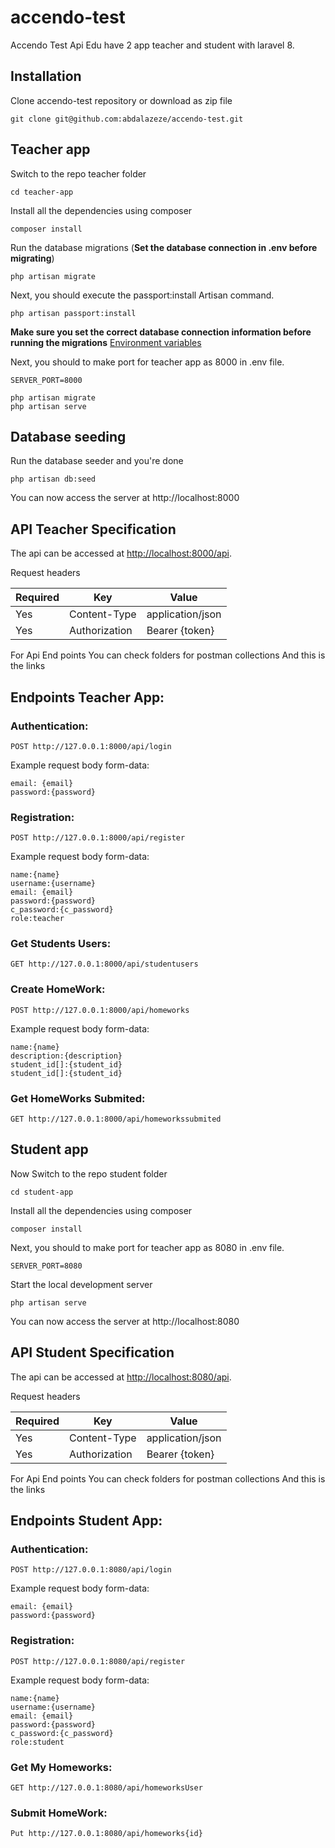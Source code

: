 # accendo-test
Accendo Test Api Edu have 2 app teacher and student with laravel 8.

## Installation

Clone accendo-test repository or download as zip file

    git clone git@github.com:abdalazeze/accendo-test.git

## Teacher app

Switch to the repo teacher folder

    cd teacher-app

Install all the dependencies using composer

    composer install

Run the database migrations (**Set the database connection in .env before migrating**)

    php artisan migrate

Next, you should execute the passport:install Artisan command.

    php artisan passport:install

**Make sure you set the correct database connection information before running the migrations** [Environment variables](#environment-variables)

Next, you should to make port for teacher app as 8000 in .env file.

    SERVER_PORT=8000

    php artisan migrate
    php artisan serve

## Database seeding

Run the database seeder and you're done

    php artisan db:seed

You can now access the server at http://localhost:8000

## API Teacher Specification

The api can be accessed at [http://localhost:8000/api](http://localhost:8000/api).

Request headers

| **Required** 	| **Key**              	| **Value**            	|
|----------	|------------------	|------------------	|
| Yes      	| Content-Type     	| application/json 	|
| Yes 	    | Authorization    	| Bearer {token} |


For Api End points You can check folders for postman collections And this is the links 

## Endpoints Teacher App:

### Authentication:

    POST http://127.0.0.1:8000/api/login

Example request body form-data:

    email: {email}
    password:{password}

### Registration:

    POST http://127.0.0.1:8000/api/register

Example request body form-data:

    name:{name}
    username:{username}
    email: {email}
    password:{password}
    c_password:{c_password}
    role:teacher

### Get Students Users:

    GET http://127.0.0.1:8000/api/studentusers

### Create HomeWork:

    POST http://127.0.0.1:8000/api/homeworks

Example request body form-data:

    name:{name}
    description:{description}
    student_id[]:{student_id}
    student_id[]:{student_id}

### Get HomeWorks Submited:

    GET http://127.0.0.1:8000/api/homeworkssubmited



## Student app

Now Switch to the repo student folder

    cd student-app

Install all the dependencies using composer

    composer install

Next, you should to make port for teacher app as 8080 in .env file.

    SERVER_PORT=8080

Start the local development server

    php artisan serve

You can now access the server at http://localhost:8080

## API Student Specification

The api can be accessed at [http://localhost:8080/api](http://localhost:8080/api).

Request headers

| **Required** 	| **Key**              	| **Value**            	|
|----------	|------------------	|------------------	|
| Yes      	| Content-Type     	| application/json 	|
| Yes 	    | Authorization    	| Bearer {token} |


For Api End points You can check folders for postman collections And this is the links 

## Endpoints Student App:

### Authentication:

    POST http://127.0.0.1:8080/api/login

Example request body form-data:

    email: {email}
    password:{password}

### Registration:

    POST http://127.0.0.1:8080/api/register

Example request body form-data:

    name:{name}
    username:{username}
    email: {email}
    password:{password}
    c_password:{c_password}
    role:student

### Get My Homeworks:

    GET http://127.0.0.1:8080/api/homeworksUser

### Submit HomeWork:

    Put http://127.0.0.1:8080/api/homeworks{id}


